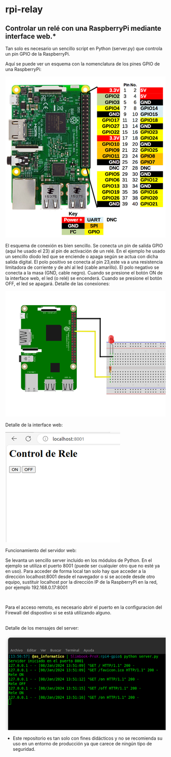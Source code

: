 # rpi-relay

<h2>Controlar un relé con una RaspberryPi mediante interface web.*</h2>

Tan solo es necesario un sencillo script en Python (server.py) que controla un pin GPIO de la RaspberryPi.

Aquí se puede ver un esquema con la nomenclatura de los pines GPIO de una RaspberryPi:<br>

<img src="https://github.com/asinformatico/rpi-relay/blob/main/res/Rpi4-gpio.jpeg" alt="Pines GPIO de la RaspberryPi."><br>

El esquema de conexión es bien sencillo. Se conecta un pin de salida GPIO  (aquí he usado el 23) al pin de activación de un relé. En el ejemplo he usado un sencillo diodo led que se enciende o apaga según se actua con dicha salida digital. El polo positivo se conecta al pin 23,este va a una resistencia limitadora de corriente y de ahí al led (cable amarillo). El polo negativo se conecta a la masa (GND, cable negro).
Cuando se presione el botón ON  de la interface web, el led (o relé) se encenderá. Cuando se presione el botón OFF, el led se apagará.
Detalle de las conexiones:<br>

<img src="https://github.com/asinformatico/rpi-relay/blob/main/res/esquema-rpi.png" alt="Conexión del led a la rpi."><br>

Detalle de la interface web:<br>

<img src="https://github.com/asinformatico/rpi-relay/blob/main/res/interfce-web.png" alt="Interface web"><br>

Funcionamiento del servidor web:<br>
<p>Se levanta un sencillo server incluido en los módulos de Python. En el ejemplo se utiliza el puerto 8001 (puede ser cualquier otro que no esté ya en uso). Para acceder de forma local tan solo hay que acceder a la dirección localhost:8001 desde el navegador o si se accede desde otro equipo, sustituir localhost por la dirección IP de la RaspberryPi en la red, por ejemplo 192.168.0.17:8001</p><br>
<p>Para el acceso remoto, es necesario abrir el puerto en la configuracion del Firewall del dispostivo si se está utilizando alguno.</p><br>
Detalle de los mensajes del server:<br>

<img src="https://github.com/asinformatico/rpi-relay/blob/main/res/server-cmd.png" alt="Mensajes del server."><br>
 
* Este repositorio es tan solo con fines didácticos y no se recomienda su uso en un entorno de producción ya que carece de ningún tipo de seguridad.
